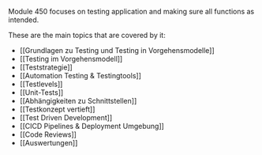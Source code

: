 Module 450 focuses on testing application and making sure all functions as intended.

These are the main topics that are covered by it:
- [[Grundlagen zu Testing und Testing in Vorgehensmodelle]]
- [[Testing im Vorgehensmodell]]
- [[Teststrategie]]
- [[Automation Testing & Testingtools]]
- [[Testlevels]]
- [[Unit-Tests]]
- [[Abhängigkeiten zu Schnittstellen]]
- [[Testkonzept vertieft]]
- [[Test Driven Development]]
- [[CICD Pipelines & Deployment Umgebung]]
- [[Code Reviews]]
- [[Auswertungen]]